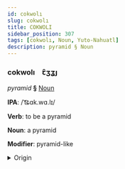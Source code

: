 ```yaml
---
id: cokwolı
slug: cokwolı
title: COKWOLI
sidebar_position: 307
tags: [cokwolı, Noun, Yuto-Nahuatl]
description: pyramid § Noun
---
```


### cokwolı&emsp;<span kind="abugida">ꞇ̑ʒʓȷ</span>

*pyramid* **§** [Noun](../../tags/Noun)

**IPA**: /ˈt͡ɕɑk.wɑ.lɪ/

**Verb**: to be a pyramid

**Noun**: a pyramid

**Modifier**: pyramid-like

<details>
    <summary>Origin</summary>
    Nahuatl tzacualli /tsakʷalli/<br/>
    <em>Yuto-Nahuatl Language Family</em>
</details>
